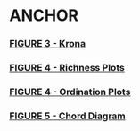 # ANCHOR
<h3><a target="_blank" href="http://htmlpreview.github.io/?https://github.com/gonzalezem/ANCHOR/blob/master/figure3/ISS_raw_counts.html">FIGURE 3 - Krona</a></h3>

<h3><a target="_blank" href="https://github.com/gonzalezem/ANCHOR/blob/master/figure4/richness_plots_location.pdf">FIGURE 4 - Richness Plots</a></h3>

<h3><a target="_blank" href="https://github.com/gonzalezem/ANCHOR/blob/master/figure4/ordination_plots_rlog_location.pdf">FIGURE 4 - Ordination Plots</a></h3>


<h3><a target="_blank" href="http://htmlpreview.github.io/?https://github.com/gonzalezem/ANCHOR/blob/master/figure5/DA_OTUs_Harmony_vs_Destiny.html">FIGURE 5 - Chord Diagram</a></h3>
